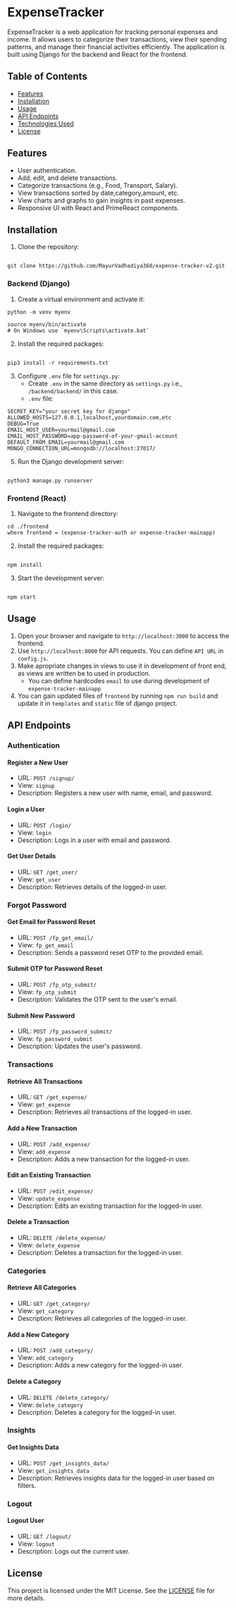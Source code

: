 # ExpenseTracker
ExpenseTracker is a web application for tracking personal expenses and income. It allows users to categorize their transactions, view their spending patterns, and manage their financial activities efficiently. The application is built using Django for the backend and React for the frontend.

## Table of Contents
- [Features](#features)
- [Installation](#installation)
- [Usage](#usage)
- [API Endpoints](#API-Endpoints)
- [Technologies Used](#Technologies-Used)
- [License](#License)

## Features
- User authentication.
- Add, edit, and delete transactions.
- Categorize transactions (e.g., Food, Transport, Salary).
- View transactions sorted by date,category,amount, etc.
- View charts and graphs to gain insights in past expenses.
- Responsive UI with React and PrimeReact components.

## Installation
1. Clone the repository:
```

git clone https://github.com/MayurVadhadiya360/expense-tracker-v2.git
```
### Backend (Django)
1. Create a virtual environment and activate it:
```
python -m venv myenv

source myenv/bin/activate
# On Windows use `myenv\Scripts\activate.bat`
```
2. Install the required packages:
```

pip3 install -r requirements.txt
```
3. Configure `.env` file for `settings.py`:
    - Create `.env` in the same directory as `settings.py` i.e., `/backend/backend/` in this case.
    - `.env` file:
```
SECRET_KEY="your secret key for django"
ALLOWED_HOSTS=127.0.0.1,localhost,yourdomain.com,etc
DEBUG=True
EMAIL_HOST_USER=yourmail@gmail.com
EMAIL_HOST_PASSWORD=app-password-of-your-gmail-account
DEFAULT_FROM_EMAIL=yourmail@gmail.com
MONGO_CONNECTION_URL=mongodb://localhost:27017/
```
5. Run the Django development server:
```

python3 manage.py runserver
```

### Frontend (React)
  1. Navigate to the frontend directory:
```
cd ./frontend
where frontend = (expense-tracker-auth or expense-tracker-mainapp)
```
2. Install the required packages:
```

npm install
```
3. Start the development server:
```

npm start
```

## Usage
1. Open your browser and navigate to `http://localhost:3000` to access the frontend.
2. Use `http://localhost:8000` for API requests. You can define `API URL` in `config.js`.
3. Make apropriate changes in views to use it in development of front end, as views are written be to used in production.
    - You can define hardcodes `email` to use during development of `expense-tracker-mainapp`
4. You can gain updated files of `frontend` by running `npm run build` and update it in `templates` and `static` file of django project.

## API Endpoints
### Authentication
#### Register a New User
- URL: `POST /signup/`
- View: `signup`
- Description: Registers a new user with name, email, and password.

#### Login a User
- URL: `POST /login/`
- View: `login`
- Description: Logs in a user with email and password.

#### Get User Details
- URL: `GET /get_user/`
- View: `get_user`
- Description: Retrieves details of the logged-in user.

### Forgot Password
#### Get Email for Password Reset
- URL: `POST /fp_get_email/`
- View: `fp_get_email`
- Description: Sends a password reset OTP to the provided email.

#### Submit OTP for Password Reset
- URL: `POST /fp_otp_submit/`
- View: `fp_otp_submit`
- Description: Validates the OTP sent to the user's email.

#### Submit New Password
- URL: `POST /fp_password_submit/`
- View: `fp_password_submit`
- Description: Updates the user's password.

### Transactions
#### Retrieve All Transactions
- URL: `GET /get_expense/`
- View: `get_expense`
- Description: Retrieves all transactions of the logged-in user.

#### Add a New Transaction
- URL: `POST /add_expense/`
- View: `add_expense`
- Description: Adds a new transaction for the logged-in user.

#### Edit an Existing Transaction
- URL: `POST /edit_expense/`
- View: `update_expense`
- Description: Edits an existing transaction for the logged-in user.

#### Delete a Transaction
- URL: `DELETE /delete_expense/`
- View: `delete_expense`
- Description: Deletes a transaction for the logged-in user.

### Categories
#### Retrieve All Categories
- URL: `GET /get_category/`
- View: `get_category`
- Description: Retrieves all categories of the logged-in user.

#### Add a New Category
- URL: `POST /add_category/`
- View: `add_category`
- Description: Adds a new category for the logged-in user.

#### Delete a Category
- URL: `DELETE /delete_category/`
- View: `delete_category`
- Description: Deletes a category for the logged-in user.

### Insights
#### Get Insights Data
- URL: `POST /get_insights_data/`
- View: `get_insights_data`
- Description: Retrieves insights data for the logged-in user based on filters.

### Logout
#### Logout User
- URL: `GET /logout/`
- View: `logout`
- Description: Logs out the current user.

## License
This project is licensed under the MIT License. See the [LICENSE](https://github.com/MayurVadhadiya360/expense-tracker-v2?tab=MIT-1-ov-file) file for more details.
